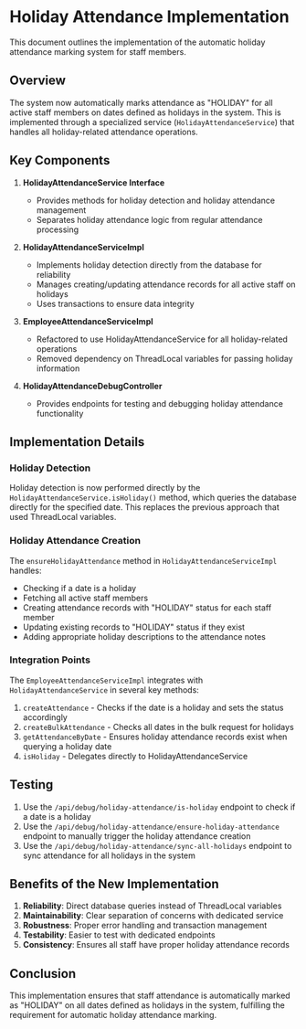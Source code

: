 # Holiday Attendance Implementation

This document outlines the implementation of the automatic holiday attendance marking system for staff members.

## Overview

The system now automatically marks attendance as "HOLIDAY" for all active staff members on dates defined as holidays in the system. This is implemented through a specialized service (`HolidayAttendanceService`) that handles all holiday-related attendance operations.

## Key Components

1. **HolidayAttendanceService Interface**
   - Provides methods for holiday detection and holiday attendance management
   - Separates holiday attendance logic from regular attendance processing

2. **HolidayAttendanceServiceImpl**
   - Implements holiday detection directly from the database for reliability
   - Manages creating/updating attendance records for all active staff on holidays
   - Uses transactions to ensure data integrity

3. **EmployeeAttendanceServiceImpl**
   - Refactored to use HolidayAttendanceService for all holiday-related operations
   - Removed dependency on ThreadLocal variables for passing holiday information

4. **HolidayAttendanceDebugController**
   - Provides endpoints for testing and debugging holiday attendance functionality

## Implementation Details

### Holiday Detection

Holiday detection is now performed directly by the `HolidayAttendanceService.isHoliday()` method, which queries the database directly for the specified date. This replaces the previous approach that used ThreadLocal variables.

### Holiday Attendance Creation

The `ensureHolidayAttendance` method in `HolidayAttendanceServiceImpl` handles:
- Checking if a date is a holiday
- Fetching all active staff members
- Creating attendance records with "HOLIDAY" status for each staff member
- Updating existing records to "HOLIDAY" status if they exist
- Adding appropriate holiday descriptions to the attendance notes

### Integration Points

The `EmployeeAttendanceServiceImpl` integrates with `HolidayAttendanceService` in several key methods:
1. `createAttendance` - Checks if the date is a holiday and sets the status accordingly
2. `createBulkAttendance` - Checks all dates in the bulk request for holidays
3. `getAttendanceByDate` - Ensures holiday attendance records exist when querying a holiday date
4. `isHoliday` - Delegates directly to HolidayAttendanceService

## Testing

1. Use the `/api/debug/holiday-attendance/is-holiday` endpoint to check if a date is a holiday
2. Use the `/api/debug/holiday-attendance/ensure-holiday-attendance` endpoint to manually trigger the holiday attendance creation
3. Use the `/api/debug/holiday-attendance/sync-all-holidays` endpoint to sync attendance for all holidays in the system

## Benefits of the New Implementation

1. **Reliability**: Direct database queries instead of ThreadLocal variables
2. **Maintainability**: Clear separation of concerns with dedicated service
3. **Robustness**: Proper error handling and transaction management
4. **Testability**: Easier to test with dedicated endpoints
5. **Consistency**: Ensures all staff have proper holiday attendance records

## Conclusion

This implementation ensures that staff attendance is automatically marked as "HOLIDAY" on all dates defined as holidays in the system, fulfilling the requirement for automatic holiday attendance marking.
